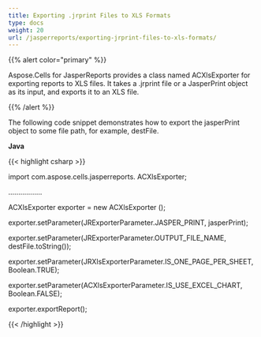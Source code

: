 ```yaml
---
title: Exporting .jrprint Files to XLS Formats
type: docs
weight: 20
url: /jasperreports/exporting-jrprint-files-to-xls-formats/
---
```


{{% alert color="primary" %}} 

Aspose.Cells for JasperReports provides a class named ACXlsExporter for exporting reports to XLS files. It takes a .jrprint file or a JasperPrint object as its input, and exports it to an XLS file. 

{{% /alert %}} 

The following code snippet demonstrates how to export the jasperPrint object to some file path, for example, destFile.

**Java**

{{< highlight csharp >}}

 import com.aspose.cells.jasperreports. ACXlsExporter;

.................

ACXlsExporter exporter = new ACXlsExporter ();

exporter.setParameter(JRExporterParameter.JASPER_PRINT, jasperPrint);

exporter.setParameter(JRExporterParameter.OUTPUT_FILE_NAME, destFile.toString());

exporter.setParameter(JRXlsExporterParameter.IS_ONE_PAGE_PER_SHEET, Boolean.TRUE);

exporter.setParameter(ACXlsExporterParameter.IS_USE_EXCEL_CHART, Boolean.FALSE);

exporter.exportReport();



{{< /highlight >}}
